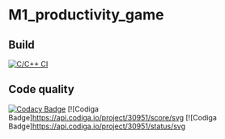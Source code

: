 # M1_productivity_game

## Build
[![C/C++ CI](https://github.com/VaishnaviBorikar/M1_productivity_game/actions/workflows/c-cpp.yml/badge.svg)](https://github.com/VaishnaviBorikar/M1_productivity_game/actions/workflows/c-cpp.yml)

## Code quality
[![Codacy Badge](https://app.codacy.com/project/badge/Grade/c256d7a00293469fab9885f4d07387d9)](https://www.codacy.com/gh/VaishnaviBorikar/M1_productivity_game/dashboard?utm_source=github.com&amp;utm_medium=referral&amp;utm_content=VaishnaviBorikar/M1_productivity_game&amp;utm_campaign=Badge_Grade)
[![Codiga Badge]https://api.codiga.io/project/30951/score/svg
[![Codiga Badge]https://api.codiga.io/project/30951/status/svg
